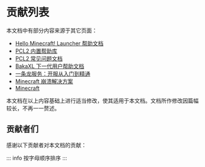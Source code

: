 # 贡献列表

本文档中有部分内容来源于其它页面：

- [Hello Minecraft! Launcher 帮助文档](https://github.com/HMCL-dev/HMCL-docs)
- [PCL2 内置帮助库](https://github.com/LTCatt/PCL2Help)
- [PCL2 常见问题文档](https://shimo.im/docs/qKPttVvXKqPD8YDC)
- [BakaXL 下一代用户帮助文档](https://github.com/BakaXL-Support/BakaXL-Next-docs)
- [一条龙服务：开服从入门到精通](https://github.com/shaokeyibb/Minecraft-Server-Starting-Guide)
- [Minecraft 崩溃解决方案](https://www.bilibili.com/read/readlist/rl336711)
- [Minecraft](https://www.bilibili.com/read/readlist/rl369433)

本文档在以上内容基础上进行适当修改，使其适用于本文档。文档所作修改因篇幅较长，不再一一赘述。

## 贡献者们

感谢以下贡献者对本文档的贡献：

::: info
按字母顺序排序
:::
